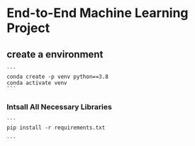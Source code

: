 # End-to-End Machine Learning Project

## create a environment
    ```
    conda create -p venv python==3.8
    conda activate venv
    ```

### Intsall All Necessary Libraries
    ```
    pip install -r requirements.txt

    ```    